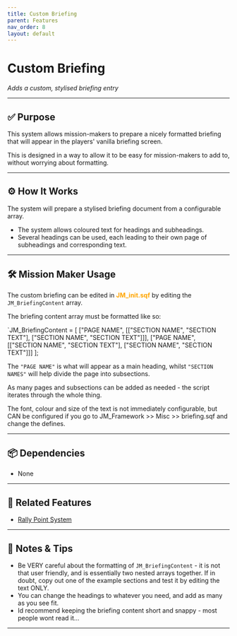 ```yaml
---
title: Custom Briefing         
parent: Features
nav_order: 8
layout: default
---
```


# Custom Briefing

*Adds a custom, stylised briefing entry*

---

## ✅ Purpose

This system allows mission-makers to prepare a nicely formatted briefing that will appear in the players' vanilla briefing screen.

This is designed in a way to allow it to be easy for mission-makers to add to, without worrying about formatting.


---

## ⚙️ How It Works

The system will prepare a stylised briefing document from a configurable array.

- The system allows coloured text for headings and subheadings.
- Several headings can be used, each leading to their own page of subheadings and corresponding text.

---

## 🛠️ Mission Maker Usage

The custom briefing can be edited in <span style="color: orange; font-weight: bold;">JM_init.sqf</span> by editing the `JM_BriefingContent` array.

The briefing content array must be formatted like so:

`JM_BriefingContent = [
["PAGE NAME", [["SECTION NAME", "SECTION TEXT"], ["SECTION NAME", "SECTION TEXT"]]],
["PAGE NAME", [["SECTION NAME", "SECTION TEXT"], ["SECTION NAME", "SECTION TEXT"]]]
];

The `"PAGE NAME"` is what will appear as a main heading, whilst `"SECTION NAMES"` will help divide the page into subsections.

As many pages and subsections can be added as needed - the script iterates through the whole thing.

The font, colour and size of the text is not immediately configurable, but CAN be configured if you go to JM_Framework >> Misc >> briefing.sqf and change the defines.


---

## 📦 Dependencies


- None

---

## 🔁 Related Features

- [Rally Point System](rally.md)

---

## 🧪 Notes & Tips

- Be VERY careful about the formatting of `JM_BriefingContent` - it is not that user friendly, and is essentially two nested arrays together. If in doubt, copy out one of the example sections and test it by editing the text ONLY.
- You can change the headings to whatever you need, and add as many as you see fit.
- Id recommend keeping the briefing content short and snappy - most people wont read it...

---
